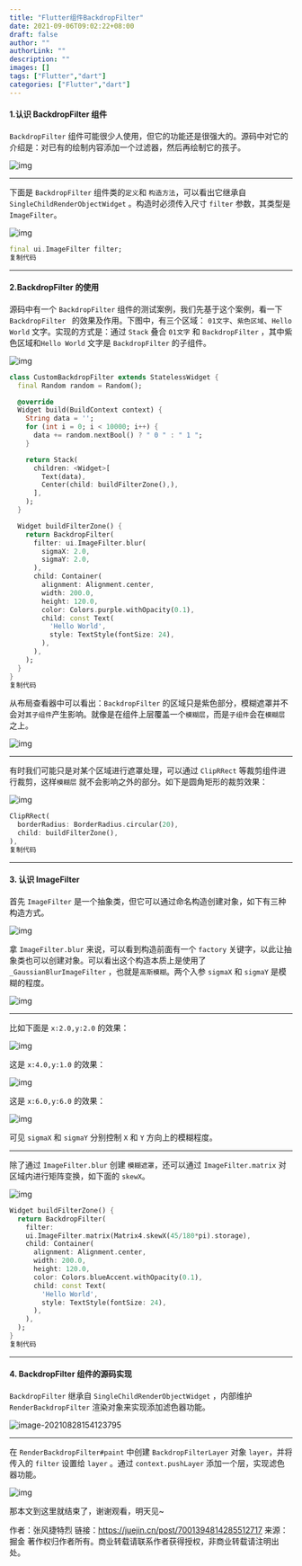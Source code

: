 ```yaml
---
title: "Flutter组件BackdropFilter"
date: 2021-09-06T09:02:22+08:00
draft: false
author: ""
authorLink: ""
description: ""
images: []
tags: ["Flutter","dart"]
categories: ["Flutter","dart"]
---
```


#### 1.认识 BackdropFilter 组件

`BackdropFilter` 组件可能很少人使用，但它的功能还是很强大的。源码中对它的介绍是：对已有的绘制内容添加一个过滤器，然后再绘制它的孩子。

![img](https://p3-juejin.byteimg.com/tos-cn-i-k3u1fbpfcp/3ed87ebec4244319ba817c0e96d84f03~tplv-k3u1fbpfcp-watermark.awebp)

------

下面是 `BackdropFilter` 组件类的`定义`和 `构造方法`，可以看出它继承自 `SingleChildRenderObjectWidget` 。构造时必须传入尺寸 `filter` 参数，其类型是 `ImageFilter`。

![img](https://p3-juejin.byteimg.com/tos-cn-i-k3u1fbpfcp/eb4b2e65fe2c4073800ac6e5ae2e57bc~tplv-k3u1fbpfcp-watermark.awebp)

```dart
final ui.ImageFilter filter;
复制代码
```

------

#### 2.BackdropFilter 的使用

源码中有一个 `BackdropFilter` 组件的测试案例，我们先基于这个案例，看一下 `BackdropFilter ` 的效果及作用。下图中，有三个区域： `01文字`、`紫色区域`、`Hello World` 文字。实现的方式是：通过 `Stack` 叠合 `01文字` 和 `BackdropFilter` ，其中紫色区域和`Hello World` 文字是 `BackdropFilter` 的子组件。

![img](https://p3-juejin.byteimg.com/tos-cn-i-k3u1fbpfcp/fbd3be41fe1c4d808d6a21ae467b5518~tplv-k3u1fbpfcp-watermark.awebp)

```dart
class CustomBackdropFilter extends StatelessWidget {
  final Random random = Random();

  @override
  Widget build(BuildContext context) {
    String data = '';
    for (int i = 0; i < 10000; i++) {
      data += random.nextBool() ? " 0 " : " 1 ";
    }

    return Stack(
      children: <Widget>[
        Text(data),
        Center(child: buildFilterZone(),),
      ],
    );
  }

  Widget buildFilterZone() {
    return BackdropFilter(
      filter: ui.ImageFilter.blur(
        sigmaX: 2.0,
        sigmaY: 2.0,
      ),
      child: Container(
        alignment: Alignment.center,
        width: 200.0,
        height: 120.0,
        color: Colors.purple.withOpacity(0.1),
        child: const Text(
          'Hello World',
          style: TextStyle(fontSize: 24),
        ),
      ),
    );
  }
}
复制代码
```

从布局查看器中可以看出：`BackdropFilter` 的区域只是紫色部分，模糊遮罩并不会对`其子组件`产生影响。就像是在组件上层覆盖一个`模糊层`，而是`子组件`会在`模糊层`之上。

![img](https://p3-juejin.byteimg.com/tos-cn-i-k3u1fbpfcp/3db1929009cc4a5abccb81ea7c7938aa~tplv-k3u1fbpfcp-watermark.awebp)

------

有时我们可能只是对某个区域进行遮罩处理，可以通过 `ClipRRect` 等裁剪组件进行裁剪，这样`模糊层` 就不会影响之外的部分。如下是圆角矩形的裁剪效果：

![img](https://p3-juejin.byteimg.com/tos-cn-i-k3u1fbpfcp/a1691679a3b442d09abaa6497ed8b9ec~tplv-k3u1fbpfcp-watermark.awebp)

```dart
ClipRRect(
  borderRadius: BorderRadius.circular(20),
  child: buildFilterZone(),
),
复制代码
```

------

#### 3. 认识 ImageFilter

首先 `ImageFilter` 是一个抽象类，但它可以通过命名构造创建对象，如下有三种构造方式。

![img](https://p3-juejin.byteimg.com/tos-cn-i-k3u1fbpfcp/ba5c7851f4f141d8a5bd7c4a02fa2420~tplv-k3u1fbpfcp-watermark.awebp)

拿 `ImageFilter.blur` 来说，可以看到构造前面有一个 `factory` 关键字，以此让抽象类也可以创建对象。可以看出这个构造本质上是使用了 `_GaussianBlurImageFilter` ，也就是`高斯模糊`。两个入参 `sigmaX` 和 `sigmaY` 是模糊的程度。

![img](https://p3-juejin.byteimg.com/tos-cn-i-k3u1fbpfcp/671ddf0b293b4ab2b2e81962ef611c1a~tplv-k3u1fbpfcp-watermark.awebp)

------

比如下面是 `x:2.0,y:2.0` 的效果：

![img](https://p3-juejin.byteimg.com/tos-cn-i-k3u1fbpfcp/e1f3195eabd4429cbe01a8542f58cfbc~tplv-k3u1fbpfcp-watermark.awebp)

这是 `x:4.0,y:1.0` 的效果：

![img](https://p3-juejin.byteimg.com/tos-cn-i-k3u1fbpfcp/7a4ab510326d4e12897d4818376bf7fe~tplv-k3u1fbpfcp-watermark.awebp)

这是 `x:6.0,y:6.0` 的效果：

![img](https://p3-juejin.byteimg.com/tos-cn-i-k3u1fbpfcp/0abd4b2f316f43908b944c82b1974796~tplv-k3u1fbpfcp-watermark.awebp)

可见 `sigmaX` 和 `sigmaY` 分别控制 `X` 和 `Y` 方向上的模糊程度。

------

除了通过 `ImageFilter.blur` 创建 `模糊遮罩`，还可以通过 `ImageFilter.matrix` 对区域内进行矩阵变换，如下面的 `skewX`。

![img](https://p3-juejin.byteimg.com/tos-cn-i-k3u1fbpfcp/8ecf365c73734a288d6f1aeac3e1fb18~tplv-k3u1fbpfcp-watermark.awebp)

```dart
Widget buildFilterZone() {
  return BackdropFilter(
    filter:
    ui.ImageFilter.matrix(Matrix4.skewX(45/180*pi).storage),
    child: Container(
      alignment: Alignment.center,
      width: 200.0,
      height: 120.0,
      color: Colors.blueAccent.withOpacity(0.1),
      child: const Text(
        'Hello World',
        style: TextStyle(fontSize: 24),
      ),
    ),
  );
}
复制代码
```

------

#### 4. BackdropFilter 组件的源码实现

`BackdropFilter` 继承自 `SingleChildRenderObjectWidget` ，内部维护 `RenderBackdropFilter` 渲染对象来实现添加滤色器功能。

![image-20210828154123795](https://p3-juejin.byteimg.com/tos-cn-i-k3u1fbpfcp/bc64b75ac75344c2ad7f823b6ea91d1c~tplv-k3u1fbpfcp-watermark.awebp)

------

在 `RenderBackdropFilter#paint` 中创建 `BackdropFilterLayer` 对象 `layer`，并将传入的 `filter` 设置给 `layer` 。通过 `context.pushLayer` 添加一个层，实现滤色器功能。

![img](https://p3-juejin.byteimg.com/tos-cn-i-k3u1fbpfcp/fdf2e462caaf42fa9d6cfd6e3cc162cb~tplv-k3u1fbpfcp-watermark.awebp)

那本文到这里就结束了，谢谢观看，明天见~


作者：张风捷特烈
链接：https://juejin.cn/post/7001394814285512717
来源：掘金
著作权归作者所有。商业转载请联系作者获得授权，非商业转载请注明出处。
